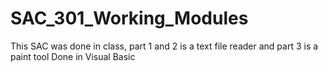 # SAC_301_Working_Modules
This SAC was done in class, part 1 and 2 is a text file reader and part 3 is a paint tool
Done in Visual Basic